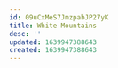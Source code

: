 ```yaml
---
id: 09uCxMeS7JmzpabJP27yK
title: White Mountains
desc: ''
updated: 1639947388643
created: 1639947388643
---
```


